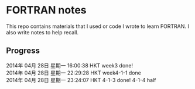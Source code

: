 FORTRAN notes
=============

This repo contains materials that I used or code I wrote to learn FORTRAN. I also write notes to help recall.

Progress
-------------
2014年 04月 28日 星期一 16:00:38 HKT
week3 done!  
2014年 04月 28日 星期一 22:29:28 HKT
week4-1-1 done   
2014年 04月 28日 星期一 23:24:07 HKT
4-1-3 done! 4-1-4 half  

